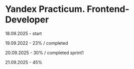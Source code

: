 # Yandex Practicum. Frontend-Developer

18.09.2025 - start 

19.09.2022 - 23% / completed

20.09.2025 - 30% / completed sprint1

21.09.2025 - 45%



